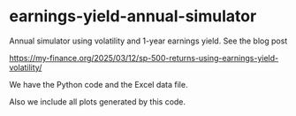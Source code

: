 # earnings-yield-annual-simulator
Annual simulator using volatility and 1-year earnings yield. See the blog post 

https://my-finance.org/2025/03/12/sp-500-returns-using-earnings-yield-volatility/

We have the Python code and the Excel data file. 

Also we include all plots generated by this code. 
